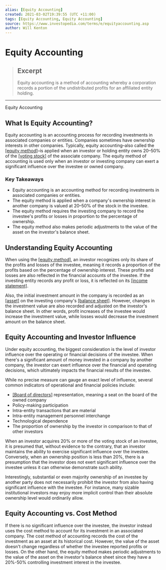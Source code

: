 ```yaml
---
alias: [Equity Accounting]
created: 2021-03-02T19:39:55 (UTC +11:00)
tags: [Equity Accounting, Equity Accounting]
source: https://www.investopedia.com/terms/e/equityaccounting.asp
author: Will Kenton
---
```


# Equity Accounting

> ## Excerpt
> Equity accounting is a method of accounting whereby a corporation records a portion of the undistributed profits for an affiliated entity holding.

---

Equity Accounting
## What Is Equity Accounting?

Equity accounting is an accounting process for recording investments in associated companies or entities. Companies sometimes have ownership interests in other companies. Typically, equity accounting–also called the [[equity method]](https://www.investopedia.com/terms/e/equitymethod.asp)–is applied when an investor or holding entity owns 20–50% of the [[voting stock]](https://www.investopedia.com/terms/v/votingshares.asp) of the associate company. The equity method of accounting is used only when an investor or investing company can exert a significant influence over the investee or owned company.

### Key Takeaways

-   Equity accounting is an accounting method for recording investments in associated companies or entities.
-   The equity method is applied when a company's ownership interest in another company is valued at 20–50% of the stock in the investee.
-   The equity method requires the investing company to record the investee's profits or losses in proportion to the percentage of ownership.
-   The equity method also makes periodic adjustments to the value of the asset on the investor's balance sheet. 

## Understanding Equity Accounting

When using the [[equity method]](https://www.investopedia.com/terms/e/equitymethod.asp), an investor recognizes only its share of the profits and losses of the investee, meaning it records a proportion of the profits based on the percentage of ownership interest. These profits and losses are also reflected in the financial accounts of the investee. If the investing entity records any profit or loss, it is reflected on its [[income statement]](https://www.investopedia.com/terms/i/incomestatement.asp).

Also, the initial investment amount in the company is recorded as an [[asset]](https://www.investopedia.com/terms/a/asset.asp) on the investing company's [[balance sheet]](https://www.investopedia.com/terms/b/balancesheet.asp). However, changes in the investment value are also recorded and adjusted on the investor's balance sheet. In other words, profit increases of the investee would increase the investment value, while losses would decrease the investment amount on the balance sheet.

## Equity Accounting and Investor Influence

Under equity accounting, the biggest consideration is the level of investor influence over the operating or financial decisions of the investee. When there's a significant amount of money invested in a company by another company, the investor can exert influence over the financial and operating decisions, which ultimately impacts the financial results of the investee.

While no precise measure can gauge an exact level of influence, several common indicators of operational and financial policies include:

-   [[Board of directors]](https://www.investopedia.com/terms/b/boardofdirectors.asp) representation, meaning a seat on the board of the owned company
-   Policy-making participation
-   Intra-entity transactions that are material
-   Intra-entity management personnel interchange
-   Technological dependence
-   The proportion of ownership by the investor in comparison to that of other investors

When an investor acquires 20% or more of the voting stock of an investee, it is presumed that, without evidence to the contrary, that an investor maintains the ability to exercise significant influence over the investee. Conversely, when an ownership position is less than 20%, there is a presumption that the investor does not exert significant influence over the investee unless it can otherwise demonstrate such ability.

Interestingly, substantial or even majority ownership of an investee by another party does not necessarily prohibit the investor from also having significant influence with the investee. For instance, many sizable institutional investors may enjoy more implicit control than their absolute ownership level would ordinarily allow.

## Equity Accounting vs. Cost Method

If there is no significant influence over the investee, the investor instead uses the cost method to account for its investment in an associated company. The cost method of accounting records the cost of the investment as an asset at its historical cost. However, the value of the asset doesn't change regardless of whether the investee reported profits or losses. On the other hand, the equity method makes periodic adjustments to the value of the asset on the investor's balance sheet since they have a 20%-50% controlling investment interest in the investee.
